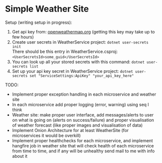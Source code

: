 # Simple Weather Site

Setup (writing setup in progress):
1. Get api key from: [openweathermap.org](https://openweathermap.org/) (getting this key may take up to few hours)
2. Create user secrets in WeatherService project: `dotnet user-secrets init` 
<br /> There should be this entry in WeatherService.csproj: 
<br /> `<UserSecretsId>some_guid</UserSecretsId>`
4. You can look up all your stored secrets with this command: `dotnet user-secrets list`
5. Set up your api key secret in WeatherService project: `dotnet user-secrets set "ServiceSettings:ApiKey" "your_api_key_here"`

TODO: 
- Implement proper exception handling in each microservice and weather site
- In each microservice add proper logging (error, warning) using seq I think
- Weather site: make proper user interface, add messages/alerts to user on what is going on (alerts on success/failure) and proper visualisation of weather forecast (like proper images and visualisation of data)
- Implement Onion Architecture for at least WeatherSite (for microservices it would be overkill)
- Implement proper healthchecks for each microservice, and implement hangfire job in weather site that will check health of each microservice from time to time, and if any will be unhealthy send mail to me with info about it
